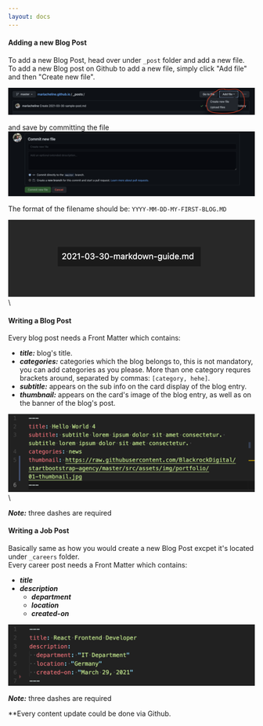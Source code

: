```yaml
---
layout: docs
---
```


#### Adding a new Blog Post

To add a new Blog Post, head over under `_post` folder and add a new file.\
To add a new Blog post on Github to add a new file, simply click "Add file" and then "Create new file".

![Add Post](/assets/img/docs/add_post.png)

and save by committing the file\
![Commit](/assets/img/docs/save_post.png)


The format of the filename should be: `YYYY-MM-DD-MY-FIRST-BLOG.MD`

![Filename Format](/assets/img/docs/filename_format.png)\


#### Writing a Blog Post

Every blog post needs a Front Matter which contains:
- ***title:*** blog's title.
- ***categories:*** categories which the blog belongs to, this is not mandatory, you can add categories as you please.
              More than one category requres brackets around, separated by commas: `[category, hehe]`.
- ***subtitle:*** appears on the sub info on the card display of the blog entry.
- ***thumbnail:*** appears on the card's image of the blog entry, as well as on the banner of the blog's post.

![Filename Format](/assets/img/docs/post_frontmatter.png)\

***Note:*** three dashes are required


#### Writing a Job Post


Basically same as how you would create a new Blog Post excpet it's located under `_careers` folder.\
Every career post needs a Front Matter which contains:
- ***title***
- ***description***
  - ***department*** 
  - ***location***
  - ***created-on***

![Filename Format](/assets/img/docs/job_frontmatter.png)

***Note:*** three dashes are required

**Every content update could be done via Github.